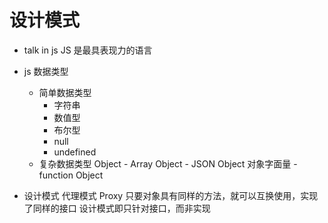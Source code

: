 # 设计模式

- talk in js
    JS 是最具表现力的语言
    
- js 数据类型
    - 简单数据类型
        - 字符串
        - 数值型
        - 布尔型
        - null
        - undefined
    - 复杂数据类型
        Object 
            - Array Object
            - JSON Object 对象字面量
            - function Object

- 设计模式
    代理模式 Proxy
    只要对象具有同样的方法，就可以互换使用，实现了同样的接口
    设计模式即只针对接口，而非实现
